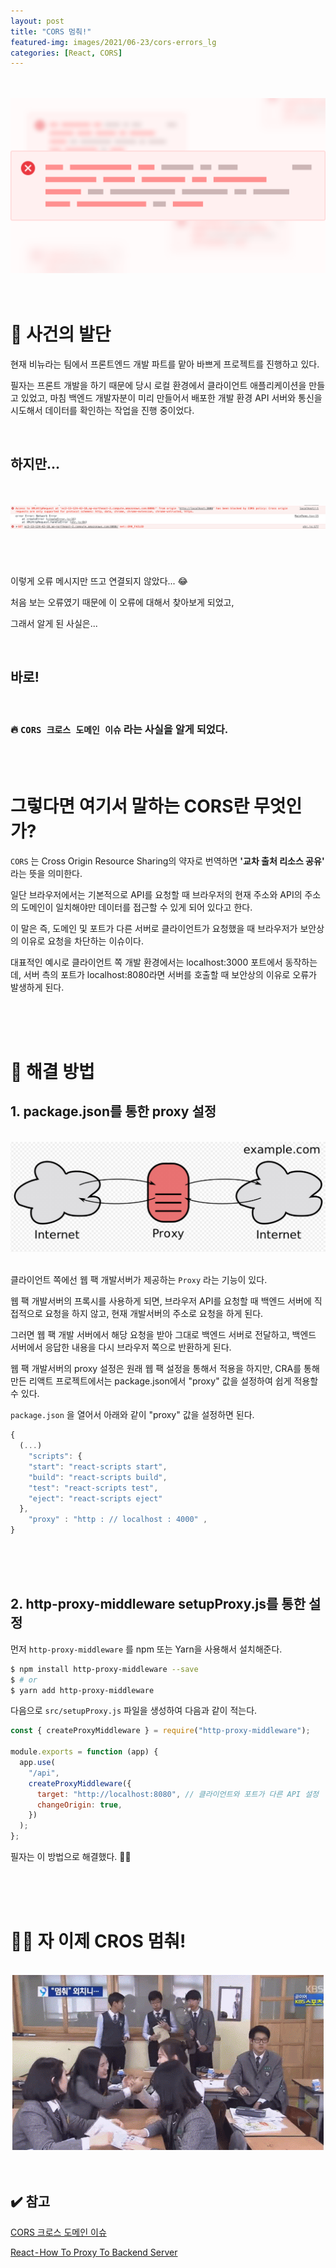 ```yaml
---
layout: post
title: "CORS 멈춰!"
featured-img: images/2021/06-23/cors-errors_lg
categories: [React, CORS]
---
```


<br />
<br />
<div align="center">
    <img src="./../assets/img/posts/2021/06-23/cors-errors-ionic.png" alt="cors-errors-ionic" />
</div>
<br />
<br />

# 🔎 사건의 발단

현재 비뉴라는 팀에서 프론트엔드 개발 파트를 맡아 바쁘게 프로젝트를 진행하고 있다.

필자는 프론트 개발을 하기 때문에 당시 로컬 환경에서 클라이언트 애플리케이션을 만들고 있었고, 마침 백엔드 개발자분이 미리 만들어서 배포한 개발 환경 API 서버와 통신을 시도해서 데이터를 확인하는 작업을 진행 중이었다.

<br />

## 하지만...

<br />

<br />
<div align="center" style="height: 80px;">
    <img src="./../assets/img/posts/2021/06-23/CORS.png" alt="CORS" />
</div>
<br />

이렇게 오류 메시지만 뜨고 연결되지 않았다... 😂

처음 보는 오류였기 때문에 이 오류에 대해서 찾아보게 되었고,

그래서 알게 된 사실은...

<br />

## 바로!

<br />

### 🔥 `CORS 크로스 도메인 이슈` 라는 사실을 알게 되었다.

<br />
<br />

# 그렇다면 여기서 말하는 CORS란 무엇인가?

`CORS` 는 Cross Origin Resource Sharing의 약자로 번역하면 **'교차 출처 리소스 공유'** 라는 뜻을 의미한다.

일단 브라우저에서는 기본적으로 API를 요청할 때 브라우저의 현재 주소와 API의 주소의 도메인이 일치해야만 데이터를 접근할 수 있게 되어 있다고 한다.

이 말은 즉, 도메인 및 포트가 다른 서버로 클라이언트가 요청했을 때 브라우저가 보안상의 이유로 요청을 차단하는 이슈이다.

대표적인 예시로 클라이언트 쪽 개발 환경에서는 localhost:3000 포트에서 동작하는데, 서버 측의 포트가 localhost:8080라면 서버를 호출할 때 보안상의 이유로 오류가 발생하게 된다.

<br />
<br />
<br />

# 🚀 해결 방법

## 1. package.json를 통한 proxy 설정

<br />
<div align="center">
    <img src="./../assets/img/posts/2021/06-23/proxy.png" alt="proxy" />
</div>
<br />

클라이언트 쪽에선 웹 팩 개발서버가 제공하는 `Proxy` 라는 기능이 있다.

웹 팩 개발서버의 프록시를 사용하게 되면, 브라우저 API를 요청할 때 백엔드 서버에 직접적으로 요청을 하지 않고, 현재 개발서버의 주소로 요청을 하게 된다.

그러면 웹 팩 개발 서버에서 해당 요청을 받아 그대로 백엔드 서버로 전달하고, 백엔드 서버에서 응답한 내용을 다시 브라우저 쪽으로 반환하게 된다.

웹 팩 개발서버의 proxy 설정은 원래 웹 팩 설정을 통해서 적용을 하지만, CRA를 통해 만든 리액트 프로젝트에서는 package.json에서 "proxy" 값을 설정하여 쉽게 적용할 수 있다.

`package.json` 을 열어서 아래와 같이 "proxy" 값을 설정하면 된다.

```jsx
{
  (...)
	"scripts": {
    "start": "react-scripts start",
    "build": "react-scripts build",
    "test": "react-scripts test",
    "eject": "react-scripts eject"
  },
	"proxy" : "http : // localhost : 4000" ,
}
```

<br />
<br />
<br />

## 2. http-proxy-middleware setupProxy.js를 통한 설정

먼저 `http-proxy-middleware` 를 npm 또는 Yarn을 사용해서 설치해준다.

```bash
$ npm install http-proxy-middleware --save
$ # or
$ yarn add http-proxy-middleware
```

다음으로 `src/setupProxy.js` 파일을 생성하여 다음과 같이 적는다.

```jsx
const { createProxyMiddleware } = require("http-proxy-middleware");

module.exports = function (app) {
  app.use(
    "/api",
    createProxyMiddleware({
      target: "http://localhost:8080", // 클라이언트와 포트가 다른 API 설정
      changeOrigin: true,
    })
  );
};
```

필자는 이 방법으로 해결했다. 👍🏻

<br />
<br />
<br />

# 👊🏻 자 이제 CROS 멈춰!

<br />
<div align="center" style="width: 100%;">
    <img src="./../assets/img/posts/2021/06-23/STOP!.gif" alt="STOP!" />
</div>
<br />
<br />

## ✔️ 참고

[CORS 크로스 도메인 이슈](https://wlsdud2194.github.io/posts/CORS-%ED%81%AC%EB%A1%9C%EC%8A%A4-%EB%8F%84%EB%A9%94%EC%9D%B8-%EC%9D%B4%EC%8A%88/)

[React - How To Proxy To Backend Server](https://medium.com/bb-tutorials-and-thoughts/react-how-to-proxy-to-backend-server-5588a9e0347)
